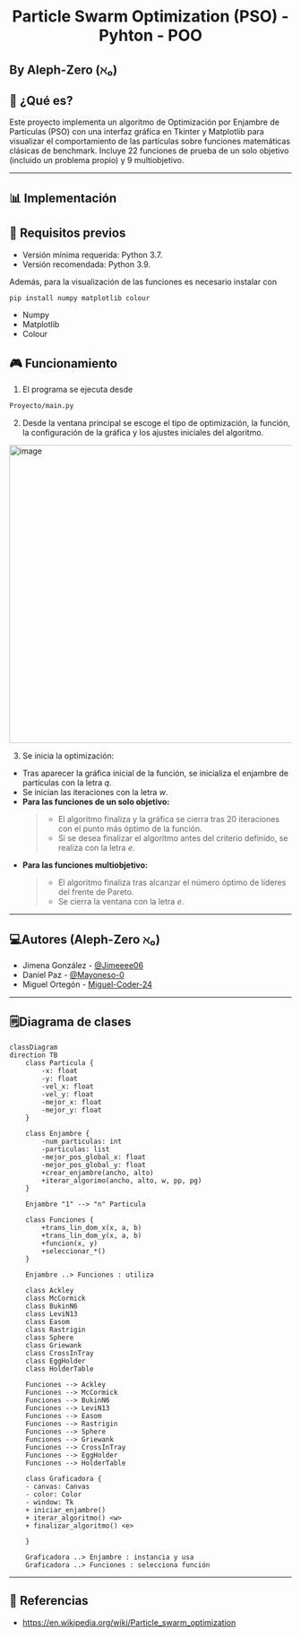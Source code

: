 # <h1 align="center">Particle Swarm Optimization (PSO) - Pyhton - POO</h1>
## By Aleph-Zero (ℵ₀)

## 📂 ¿Qué es?

Este proyecto implementa un algoritmo de Optimización por Enjambre de Partículas (PSO) con una interfaz gráfica en Tkinter y Matplotlib para visualizar el comportamiento de las partículas sobre funciones matemáticas clásicas de benchmark. Incluye 22 funciones de prueba de un solo objetivo (incluido un problema propio) y 9 multiobjetivo.

---

## 📊 Implementación

## 🧩 Requisitos previos

- Versión mínima requerida: Python 3.7.
- Versión recomendada: Python 3.9.

Además, para la visualización de las funciones es necesario instalar con
```cmd
pip install numpy matplotlib colour
```
- Numpy
- Matplotlib
- Colour

## 🎮 Funcionamiento 

1. El programa se ejecuta desde 
```cmd
Proyecto/main.py
```
2. Desde la ventana principal se escoge el tipo de optimización, la función, la configuración de la gráfica y los ajustes iniciales del algoritmo.
<img width="1002" height="532" alt="image" src="https://github.com/user-attachments/assets/6e14b5f5-358a-408d-9abd-983a43b7ca2f" />


3. Se inicia la optimización:

- Tras aparecer la gráfica inicial de la función, se inicializa  el enjambre de partículas con la letra *q*.
- Se inician las iteraciones con la letra *w*.
- **Para las funciones de un solo objetivo:**
  > - El algoritmo finaliza y la gráfica se cierra tras 20 iteraciones con el punto más óptimo de la función.
  > - Si se desea finalizar el algoritmo antes del criterio definido, se realiza con la letra *e*.
- **Para las funciones multiobjetivo:**
  > - El algoritmo finaliza tras alcanzar el número óptimo de líderes del frente de Pareto.
  > - Se cierra la ventana con la letra *e*.

---

## 💻Autores (Aleph-Zero ℵ₀)

- Jimena González - [@Jimeeee06](https://github.com/Jimeeee06)
- Daniel Paz - [@Mayoneso-0](https://github.com/Mayoneso-0)
- Miguel Ortegón - [Miguel-Coder-24](https://github.com/Miguel-Coder-24)

---

## 🗒️Diagrama de clases


```mermaid
classDiagram
direction TB
    class Particula {
        -x: float
        -y: float
        -vel_x: float
        -vel_y: float
        -mejor_x: float
        -mejor_y: float
    }

    class Enjambre {
        -num_particulas: int
        -particulas: list
        -mejor_pos_global_x: float
        -mejor_pos_global_y: float
        +crear_enjambre(ancho, alto)
        +iterar_algorimo(ancho, alto, w, pp, pg)
    }

    Enjambre "1" --> "n" Particula

    class Funciones {
        +trans_lin_dom_x(x, a, b)
        +trans_lin_dom_y(x, a, b)
        +funcion(x, y)
        +seleccionar_*()
    }

    Enjambre ..> Funciones : utiliza

    class Ackley
    class McCormick
    class BukinN6
    class LeviN13
    class Easom
    class Rastrigin
    class Sphere
    class Griewank
    class CrossInTray
    class EggHolder
    class HolderTable

    Funciones --> Ackley
    Funciones --> McCormick
    Funciones --> BukinN6
    Funciones --> LeviN13
    Funciones --> Easom
    Funciones --> Rastrigin
    Funciones --> Sphere
    Funciones --> Griewank
    Funciones --> CrossInTray
    Funciones --> EggHolder
    Funciones --> HolderTable

    class Graficadora {
    - canvas: Canvas
    - color: Color
    - window: Tk
    + iniciar_enjambre() 
    + iterar_algoritmo() <w>
    + finalizar_algoritmo() <e>

    }

    Graficadora ..> Enjambre : instancia y usa
    Graficadora ..> Funciones : selecciona función
```

---

## 🧮 Referencias

- https://en.wikipedia.org/wiki/Particle_swarm_optimization
